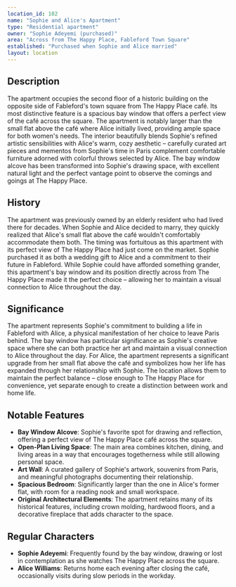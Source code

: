 ```yaml
---
location_id: 102
name: "Sophie and Alice's Apartment"
type: "Residential apartment"
owner: "Sophie Adeyemi (purchased)"
area: "Across from The Happy Place, Fableford Town Square"
established: "Purchased when Sophie and Alice married"
layout: location
---
```


## Description

The apartment occupies the second floor of a historic building on the opposite side of Fableford's town square from The Happy Place café. Its most distinctive feature is a spacious bay window that offers a perfect view of the café across the square. The apartment is notably larger than the small flat above the café where Alice initially lived, providing ample space for both women's needs. The interior beautifully blends Sophie's refined artistic sensibilities with Alice's warm, cozy aesthetic – carefully curated art pieces and mementos from Sophie's time in Paris complement comfortable furniture adorned with colorful throws selected by Alice. The bay window alcove has been transformed into Sophie's drawing space, with excellent natural light and the perfect vantage point to observe the comings and goings at The Happy Place.

## History

The apartment was previously owned by an elderly resident who had lived there for decades. When Sophie and Alice decided to marry, they quickly realized that Alice's small flat above the café wouldn't comfortably accommodate them both. The timing was fortuitous as this apartment with its perfect view of The Happy Place had just come on the market. Sophie purchased it as both a wedding gift to Alice and a commitment to their future in Fableford. While Sophie could have afforded something grander, this apartment's bay window and its position directly across from The Happy Place made it the perfect choice – allowing her to maintain a visual connection to Alice throughout the day.

## Significance

The apartment represents Sophie's commitment to building a life in Fableford with Alice, a physical manifestation of her choice to leave Paris behind. The bay window has particular significance as Sophie's creative space where she can both practice her art and maintain a visual connection to Alice throughout the day. For Alice, the apartment represents a significant upgrade from her small flat above the café and symbolizes how her life has expanded through her relationship with Sophie. The location allows them to maintain the perfect balance – close enough to The Happy Place for convenience, yet separate enough to create a distinction between work and home life.

## Notable Features

- **Bay Window Alcove**: Sophie's favorite spot for drawing and reflection, offering a perfect view of The Happy Place café across the square.
- **Open-Plan Living Space**: The main area combines kitchen, dining, and living areas in a way that encourages togetherness while still allowing personal space.
- **Art Wall**: A curated gallery of Sophie's artwork, souvenirs from Paris, and meaningful photographs documenting their relationship.
- **Spacious Bedroom**: Significantly larger than the one in Alice's former flat, with room for a reading nook and small workspace.
- **Original Architectural Elements**: The apartment retains many of its historical features, including crown molding, hardwood floors, and a decorative fireplace that adds character to the space.

## Regular Characters

- **Sophie Adeyemi**: Frequently found by the bay window, drawing or lost in contemplation as she watches The Happy Place across the square.
- **Alice Williams**: Returns home each evening after closing the café, occasionally visits during slow periods in the workday.